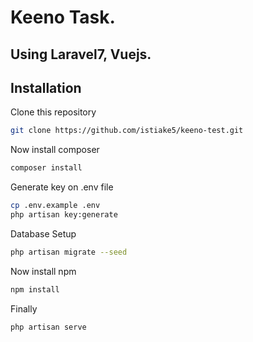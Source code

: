 # Keeno Task.

## Using Laravel7, Vuejs.

## Installation

Clone this repository

```bash
git clone https://github.com/istiake5/keeno-test.git
```

Now install composer

```bash
composer install
```

Generate key on .env file

```bash
cp .env.example .env
php artisan key:generate
```
Database Setup

```bash
php artisan migrate --seed
```

Now install npm

```bash
npm install
```

Finally
```bash
php artisan serve
```